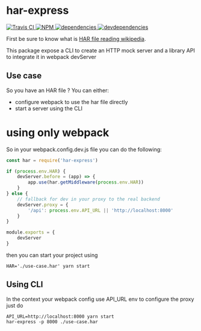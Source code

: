 # har-express

[![Travis CI][travis-ci-image] ][travis-ci-url]
[![NPM][npm-icon] ][npm-url]
[![dependencies][dependencies-image] ][dependencies-url]
[![devdependencies][devdependencies-image] ][devdependencies-url]

[npm-icon]: https://img.shields.io/npm/v/har-express.svg
[npm-url]: https://npmjs.org/package/har-express
[travis-ci-image]: https://travis-ci.com/toutpt/har-express.svg?branch=master
[travis-ci-url]: https://travis-ci.com/toutpt/har-express
[dependencies-image]: https://david-dm.org/toutpt/har-express/status.svg
[dependencies-url]: https://david-dm.org/toutpt/har-express
[devdependencies-image]: https://david-dm.org/toutpt/har-express/dev-status.svg
[devdependencies-url]: https://david-dm.org/toutpt/har-express

First be sure to know what is [HAR file reading wikipedia](https://en.wikipedia.org/wiki/.har).

This package expose a CLI to create an HTTP mock server and a library API to integrate it in webpack devServer

## Use case

So you have an HAR file ? You can either:

- configure webpack to use the har file directly
- start a server using the CLI

# using only webpack

So in your webpack.config.dev.js file you can do the following:

```javascript
const har = require('har-express')

if (process.env.HAR) {
	devServer.before = (app) => {
		app.use(har.getMiddleware(process.env.HAR))
	}
} else {
	// fallback for dev in your proxy to the real backend
	devServer.proxy = {
		'/api': process.env.API_URL || 'http://localhost:8000'
	}
}

module.exports = {
	devServer
}
```

then you can start your project using

    HAR='./use-case.har' yarn start

## Using CLI

In the context your webpack config use API_URL env to configure the proxy just do

    API_URL=http://localhost:8000 yarn start
    har-express -p 8000 ./use-case.har
